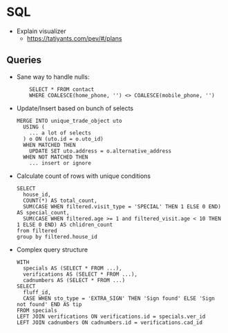 # SQL
* Explain visualizer
    * https://tatiyants.com/pev/#/plans

## Queries
* Sane way to handle nulls:
    ```
        SELECT * FROM contact
        WHERE COALESCE(home_phone, '') <> COALESCE(mobile_phone, '')
    ```
* Update/Insert based on bunch of selects
    ```
    MERGE INTO unique_trade_object uto
      USING (
        ... a lot of selects
      ) o ON (uto.id = o.uto_id)
      WHEN MATCHED THEN
        UPDATE SET uto.address = o.alternative_address
      WHEN NOT MATCHED THEN
        ... insert or ignore
    ```
* Calculate count of rows with unique conditions
    ```
    SELECT 
      house_id,
      COUNT(*) AS total_count,
      SUM(CASE WHEN filtered.visit_type = 'SPECIAL' THEN 1 ELSE 0 END) AS special_count,
      SUM(CASE WHEN filtered.age >= 1 and filtered_visit.age < 10 THEN 1 ELSE 0 END) AS chlidren_count
    from filtered
    group by filtered.house_id
    ```
* Complex query structure
    ```
    WITH 
      specials AS (SELECT * FROM ...),
      verifications AS (SELECT * FROM ...),
      cadnumbers AS (SELECT * FROM ...)
    SELECT 
      fluff_id,
      CASE WHEN sto_type = 'EXTRA_SIGN' THEN 'Sign found' ELSE 'Sign not found' END AS tip
    FROM specials
    LEFT JOIN verifications ON verifications.id = specials.ver_id
    LEFT JOIN cadnumbers ON cadnumbers.id = verifications.cad_id
    ```



